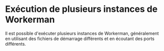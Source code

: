 # Exécution de plusieurs instances de Workerman

Il est possible d'exécuter plusieurs instances de Workerman, généralement en utilisant des fichiers de démarrage différents et en écoutant des ports différents.
